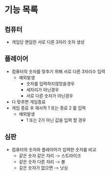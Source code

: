 # 기능 목록

## 컴퓨터

* 게임당 랜덤한 서로 다른 3자리 숫자 생성

## 플레이어

* 컴퓨터의 숫자를 맞추기 위해 서로 다른 3자리수 입력
    * 예외발생
        * 숫자를 입력하지않았을경우
        * 세자리가 아닌경우
        * 서로 다른 숫자가 아닌경우
* 다 맞추면 게임종료
* 게임 종료 후 재사작 1 또는 종료 2 를 입력
    * 예외발생
        * 1 또는 2가 아닌 값을 입력 할 경우

## 심판

* 컴퓨터의 숫자와 플레이어가 입력한 숫자를 비교
    * 같은 숫자 같은 자리 -> 스트라이크
    * 같은 숫자 다른 자리 -> 볼
    * 깉은 숫자가 없으면 -> 낫싱